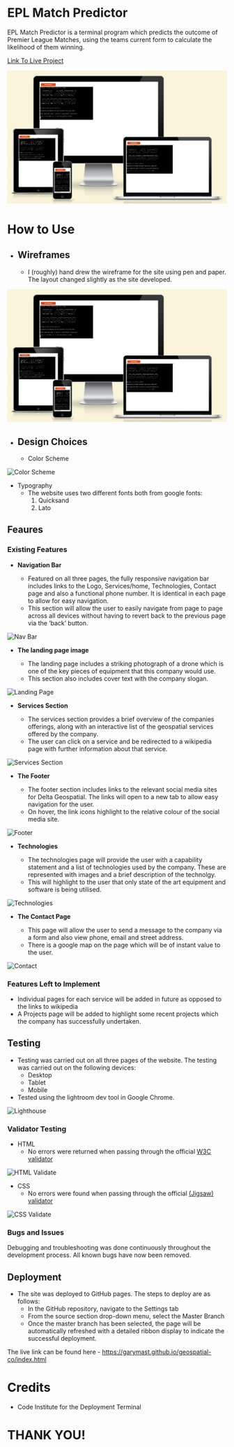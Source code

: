 # EPL Match Predictor

 EPL Match Predictor is a terminal program which predicts the outcome of Premier League Matches, using the teams current form to calculate the likelihood of them winning.

[Link To Live Project](https://gm-epl-prediction-dedf30f0a371.herokuapp.com/)

![Responsive Mockup](images/amIResponsive.jpg)

# How to Use
- ## Wireframes
  - I (roughly) hand drew the wireframe for the site using pen and paper. The layout changed slightly as the site developed.
  
![Wireframe](images/amIResponsive.jpg)

- ## Design Choices
  - Color Scheme

![Color Scheme](assets/images/readme_images/colour-pallete.png) 

  - Typography
    - The website uses two different fonts both from google fonts:
      1. Quicksand
      2. Lato

## Feaures 

### Existing Features

- __Navigation Bar__

  - Featured on all three pages, the fully responsive navigation bar includes links to the Logo, Services/home, Technologies, Contact page and also a functional phone  number. It is identical in each page to allow for easy navigation.
  - This section will allow the user to easily navigate from page to page across all devices without having to revert back to the previous page via the ‘back’ button. 

![Nav Bar](assets/images/readme_images/navbar.jpg)

- __The landing page image__

  - The landing page includes a striking photograph of a drone which is one of the key pieces of equipment that this company would use.
  - This section also includes cover text with the company slogan.

![Landing Page](assets/images/readme_images/landing-image.jpg)

- __Services Section__

  - The services section provides a brief overview of the companies offerings, along with an interactive list of the geospatial services offered by the company.
  - The user can click on a service and be redirected to a wikipedia page with further information about that service.

![Services Section](assets/images/readme_images/services.jpg)

- __The Footer__ 

  - The footer section includes links to the relevant social media sites for Delta Geospatial. The links will open to a new tab to allow easy navigation for the user. 
  - On hover, the link icons highlight to the relative colour of the social media site.

![Footer](assets/images/readme_images/footer.jpg)

- __Technologies__

  - The technologies page will provide the user with a capability statement and a list of technologies used by the company. These are represented with images and a brief description of the technolgy.
  - This will highlight to the user that only state of the art equipment and software is being utilised.

![Technologies](assets/images/readme_images/technologies.jpg)

- __The Contact Page__

  - This page will allow the user to send a message to the company via a form and also view phone, email and street address.
  - There is a google map on the page which will be of instant value to the user.

![Contact](assets/images/readme_images/contact-page.jpg)

### Features Left to Implement

- Individual pages for each service will be added in future as opposed to the links to wikipedia
- A Projects page will be added to highlight some recent projects which the company has successfully undertaken.

## Testing 

- Testing was carried out on all three pages of the website. The testing was carried out on the following devices:
  - Desktop
  - Tablet
  - Mobile
- Tested using the lightroom dev tool in Google Chrome.

![Lighthouse](assets/images/readme_images/lighthouse.jpg)

### Validator Testing 

- HTML
  - No errors were returned when passing through the official [W3C validator](https://validator.w3.org/nu/?doc=https%3A%2F%2Fgarymast.github.io%2Fgeospatial-co%2Findex.html)

![HTML Validate](assets/images/readme_images/html-check.jpg)

- CSS
  - No errors were found when passing through the official [(Jigsaw) validator](https://jigsaw.w3.org/css-validator/validator?uri=https%3A%2F%2Fgarymast.github.io%2Fgeospatial-co%2Findex.html&profile=css3svg&usermedium=all&warning=1&vextwarning=&lang=en)

![CSS Validate](assets/images/readme_images/css-check.jpg)

### Bugs and Issues

Debugging and troubleshooting was done continuously throughout the development process. All known bugs have now been removed.

## Deployment

- The site was deployed to GitHub pages. The steps to deploy are as follows: 
  - In the GitHub repository, navigate to the Settings tab 
  - From the source section drop-down menu, select the Master Branch
  - Once the master branch has been selected, the page will be automatically refreshed with a detailed ribbon display to indicate the successful deployment. 

The live link can be found here - https://garymast.github.io/geospatial-co/index.html

# Credits 

- Code Institute for the Deployment Terminal

# THANK YOU!